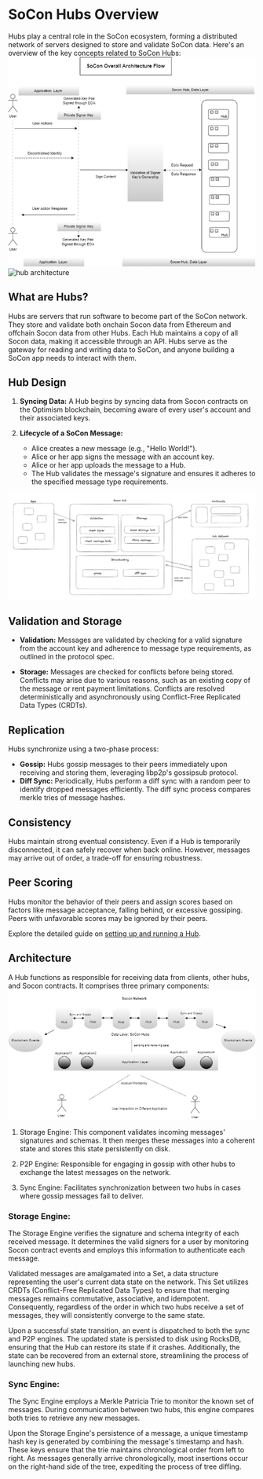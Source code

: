 # SoCon Hubs Overview
Hubs play a central role in the SoCon ecosystem, forming a distributed network of servers designed to store and validate SoCon data. Here's an overview of the key concepts related to SoCon Hubs:
![hub architecture](/assets//overall-architecture.png)
![hub architecture](/assets//overall-engine-architecture.png)

## What are Hubs?

Hubs are servers that run software to become part of the SoCon network. They store and validate both onchain Socon data from Ethereum and offchain Socon data from other Hubs. Each Hub maintains a copy of all Socon data, making it accessible through an API. Hubs serve as the gateway for reading and writing data to SoCon, and anyone building a SoCon app needs to interact with them.

## Hub Design

1. **Syncing Data:** A Hub begins by syncing data from Socon contracts on the Optimism blockchain, becoming aware of every user's account and their associated keys.

2. **Lifecycle of a SoCon Message:**
   - Alice creates a new message (e.g., "Hello World!").
   - Alice or her app signs the message with an account key.
   - Alice or her app uploads the message to a Hub.
   - The Hub validates the message's signature and ensures it adheres to the specified message type requirements.

![hub architecture](/assets//hub-architecture.png)

## Validation and Storage

- **Validation:** Messages are validated by checking for a valid signature from the account key and adherence to message type requirements, as outlined in the protocol spec.

- **Storage:** Messages are checked for conflicts before being stored. Conflicts may arise due to various reasons, such as an existing copy of the message or rent payment limitations. Conflicts are resolved deterministically and asynchronously using Conflict-Free Replicated Data Types (CRDTs).

## Replication

Hubs synchronize using a two-phase process:
- **Gossip:** Hubs gossip messages to their peers immediately upon receiving and storing them, leveraging libp2p's gossipsub protocol.
- **Diff Sync:** Periodically, Hubs perform a diff sync with a random peer to identify dropped messages efficiently. The diff sync process compares merkle tries of message hashes.

## Consistency

Hubs maintain strong eventual consistency. Even if a Hub is temporarily disconnected, it can safely recover when back online. However, messages may arrive out of order, a trade-off for ensuring robustness.

## Peer Scoring

Hubs monitor the behavior of their peers and assign scores based on factors like message acceptance, falling behind, or excessive gossiping. Peers with unfavorable scores may be ignored by their peers.

Explore the detailed guide on [setting up and running a Hub](#).
## Architecture 
A Hub functions as responsible for receiving data from clients, other hubs, and Socon contracts. It comprises three primary components:
![hub architecture](/assets//socon-hub-architecture.png)

1. Storage Engine: This component validates incoming messages' signatures and schemas. It then merges these messages into a coherent state and stores this state persistently on disk.

2. P2P Engine: Responsible for engaging in gossip with other hubs to exchange the latest messages on the network.

3. Sync Engine: Facilitates synchronization between two hubs in cases where gossip messages fail to deliver.

### Storage Engine:
The Storage Engine verifies the signature and schema integrity of each received message. It determines the valid signers for a user by monitoring Socon contract events and employs this information to authenticate each message.

Validated messages are amalgamated into a Set, a data structure representing the user's current data state on the network. This Set utilizes CRDTs (Conflict-Free Replicated Data Types) to ensure that merging messages remains commutative, associative, and idempotent. Consequently, regardless of the order in which two hubs receive a set of messages, they will consistently converge to the same state.

Upon a successful state transition, an event is dispatched to both the sync and P2P engines. The updated state is persisted to disk using RocksDB, ensuring that the Hub can restore its state if it crashes. Additionally, the state can be recovered from an external store, streamlining the process of launching new hubs.

### Sync Engine:
The Sync Engine employs a Merkle Patricia Trie to monitor the known set of messages. During communication between two hubs, this engine compares both tries to retrieve any new messages.

Upon the Storage Engine's persistence of a message, a unique timestamp hash key is generated by combining the message's timestamp and hash. These keys ensure that the trie maintains chronological order from left to right. As messages generally arrive chronologically, most insertions occur on the right-hand side of the tree, expediting the process of tree diffing.